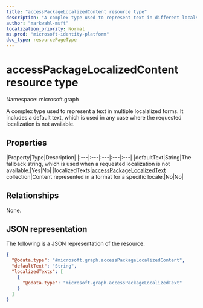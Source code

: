 ```yaml
---
title: "accessPackageLocalizedContent resource type"
description: "A complex type used to represent text in different locals, along with a default text.*"
author: "markwahl-msft"
localization_priority: Normal
ms.prod: "microsoft-identity-platform"
doc_type: resourcePageType
---
```


# accessPackageLocalizedContent resource type

Namespace: microsoft.graph

A complex type used to represent a text in multiple localalized forms. It includes a default text, which is used in any case where the requested localization is not available.

## Properties
|Property|Type|Description|
|:---|:---|:---|:---|:---|
|defaultText|String|The fallback string, which is used when a requested localization is not available.|Yes|No|
|localizedTexts|[accessPackageLocalizedText](../resources/accesspackagelocalizedtext.md) collection|Content represented in a format for a specific locale.|No|No|

## Relationships
None.

## JSON representation
The following is a JSON representation of the resource.
<!-- {
  "blockType": "resource",
  "@odata.type": "microsoft.graph.accessPackageLocalizedContent"
}
-->
``` json
{
  "@odata.type": "#microsoft.graph.accessPackageLocalizedContent",
  "defaultText": "String",
  "localizedTexts": [
    {
      "@odata.type": "microsoft.graph.accessPackageLocalizedText"
    }
  ]
}
```
